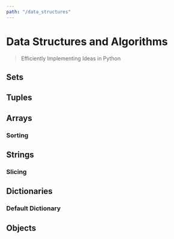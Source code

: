 ```yaml
---
path: "/data_structures"
---
```


# Data Structures and Algorithms
> Efficiently Implementing Ideas in Python

## Sets

## Tuples

## Arrays

### Sorting

## Strings

### Slicing

## Dictionaries

### Default Dictionary

## Objects